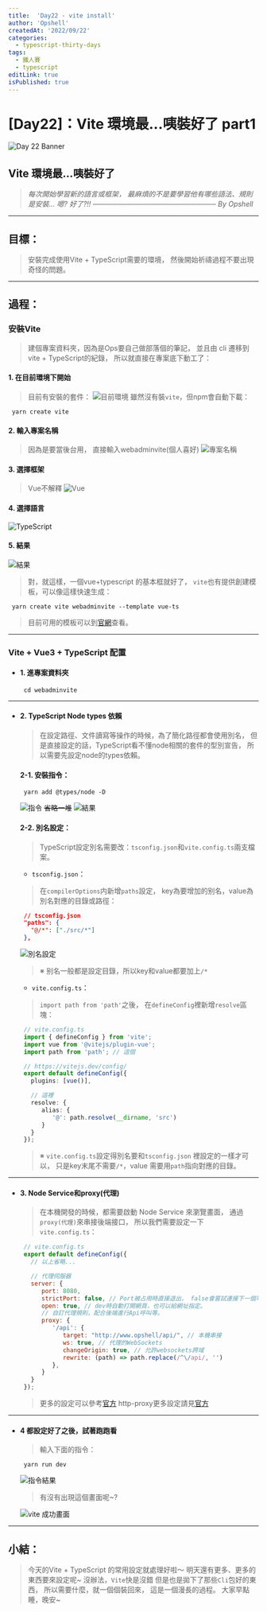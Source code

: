 ```yaml
---
title:  'Day22 - vite install'
author: 'Opshell'
createdAt: '2022/09/22'
categories:
  - typescript-thirty-days
tags:
  - 鐵人賽
  - typescript
editLink: true
isPublished: true
---
```


# [Day22]：Vite 環境最...咦裝好了 part1
![Day 22 Banner](https://ithelp.ithome.com.tw/upload/images/20220922/20109918YGCjIqMohk.jpg)

## Vite 環境最...咦裝好了
> *每次開始學習新的語言或框架，*
> *最麻煩的不是要學習他有哪些語法、規則*
> *是安裝...*
> *嗯?  好了?!!*
> *───────────────────────── By Opshell*

---
## 目標：
> 安裝完成使用Vite + TypeScript需要的環境，
> 然後開始祈禱過程不要出現奇怪的問題。

---
## 過程：
### 安裝Vite
   > 建個專案資料夾，因為是Ops要自己做部落個的筆記，
   > 並且由 cli 遷移到 vite + TypeScript的紀錄，
   > 所以就直接在專案底下動工了：

   #### 1. 在目前環境下開始
   > 目前有安裝的套件：
   ![目前環境](https://ithelp.ithome.com.tw/upload/images/20220912/20109918A8nibfHbsl.png)
   > 雖然沒有裝`vite`，但npm會自動下載：
   ```shell
    yarn create vite
   ```

   #### 2. 輸入專案名稱
   > 因為是要當後台用，
   > 直接輸入webadminvite(個人喜好)
   ![專案名稱](https://ithelp.ithome.com.tw/upload/images/20220912/20109918N5aItBHfQ2.png)

   #### 3. 選擇框架
   > Vue不解釋
   ![Vue](https://ithelp.ithome.com.tw/upload/images/20220912/20109918eyJXnEt22i.png)

   #### 4. 選擇語言
   ![TypeScript](https://ithelp.ithome.com.tw/upload/images/20220912/20109918CjHZQX7bwB.png)

   #### 5. 結果
   ![結果](https://ithelp.ithome.com.tw/upload/images/20220912/20109918GXA2t3rlqa.png)

   > 對，就這樣，一個vue+typescript 的基本框就好了，
   > `vite`也有提供創建模板，可以像這樣快速生成：
   ```shell
    yarn create vite webadminvite --template vue-ts
   ```
   > 目前可用的模板可以到[官網](https://cn.vitejs.dev/guide/#trying-vite-online)查看。

---
### Vite + Vue3 + TypeScript 配置
- #### 1. 進專案資料夾
   ```shell
    cd webadminvite
   ```

---
- #### 2. TypeScript Node types 依賴
   > 在設定路徑、文件讀寫等操作的時候，為了簡化路徑都會使用別名，
   > 但是直接設定的話，TypeScript看不懂node相關的套件的型別宣告，
   > 所以需要先設定node的types依賴。

   #### 2-1. 安裝指令：
   ```
    yarn add @types/node -D
   ```
   ![指令](https://ithelp.ithome.com.tw/upload/images/20220912/20109918SrVJeJRiks.png)
   ~~省略一堆~~
   ![結果](https://ithelp.ithome.com.tw/upload/images/20220912/20109918ZGrXG00O3k.png)

   #### 2-2. 別名設定：
   > TypeScript設定別名需要改：`tsconfig.json`和`vite.config.ts`兩支檔案。

   - `tsconfig.json`：
   > 在`compilerOptions`内新增`paths`設定，
   > key為要增加的别名，value為別名對應的目錄或路徑：
   ```json
    // tsconfig.json
    "paths": {
      "@/*": ["./src/*"]
    },
   ```
   ![別名設定](https://ithelp.ithome.com.tw/upload/images/20220912/20109918XTuOi0Lajv.png)

   > ※ 别名一般都是設定目錄，所以key和value都要加上`/*`

   - `vite.config.ts`：
   > `import path from 'path'`之後，
   > 在`defineConfig`裡新增`resolve`區塊：
   ```typescript
    // vite.config.ts
    import { defineConfig } from 'vite';
    import vue from '@vitejs/plugin-vue';
    import path from 'path'; // 這個

    // https://vitejs.dev/config/
    export default defineConfig({
      plugins: [vue()],

      // 這裡
      resolve: {
         alias: {
            '@': path.resolve(__dirname, 'src')
         }
      }
    });
   ```
   > ※ `vite.config.ts`設定得別名要和`tsconfig.json` 裡設定的一樣才可以，
   >    只是key末尾不需要`/*`，value 需要用`path`指向對應的目錄。

---
- #### 3. Node Service和proxy(代理)
   > 在本機開發的時候，都需要啟動 Node Service 來瀏覽畫面，
   > 通過`proxy(代理)`來串接後端接口，
   > 所以我們需要設定一下`vite.config.ts`：

   ```javascript
    // vite.config.ts
    export default defineConfig({
      // 以上省略...

      // 代理伺服器
      server: {
         port: 8080,
         strictPort: false, // Port被占用時直接退出， false會嘗試連接下一個可用Port
         open: true, // dev時自動打開網頁，也可以給網址指定。
         // 自訂代理規則，配合後端進行Api呼叫等。
         proxy: {
            '/api': {
               target: "http://www.opshell/api/", // 本機串接
               ws: true, // 代理的WebSockets
               changeOrigin: true, // 允許websockets跨域
               rewrite: (path) => path.replace(/^\/api/, '')
            },
         }
      }
    });
   ```
   > 更多的設定可以參考[官方](https://cn.vitejs.dev/config/server-options.html)
   > http-proxy更多設定請見[官方](https://github.com/http-party/node-http-proxy)

---
- #### 4 都設定好了之後，試著跑跑看
   > 輸入下面的指令：
   ```
    yarn run dev
   ```
   ![指令結果](https://ithelp.ithome.com.tw/upload/images/20220920/20109918ij5hRNZTgp.png)
   > 有沒有出現這個畫面呢~?

   ![vite 成功畫面](https://ithelp.ithome.com.tw/upload/images/20220920/20109918xKJxxoPWAV.png)

---
## 小結：
> 今天的Vite + TypeScript 的常用設定就處理好啦～
> 明天還有更多、更多的東西要來設定呢~
> 沒辦法，`Vite`快是沒錯 但是也是拋下了那些`Cli`包好的東西，
> 所以需要什麼，就一個個裝回來，
> 這是一個漫長的過程。
> 大家早點睡，晚安~
